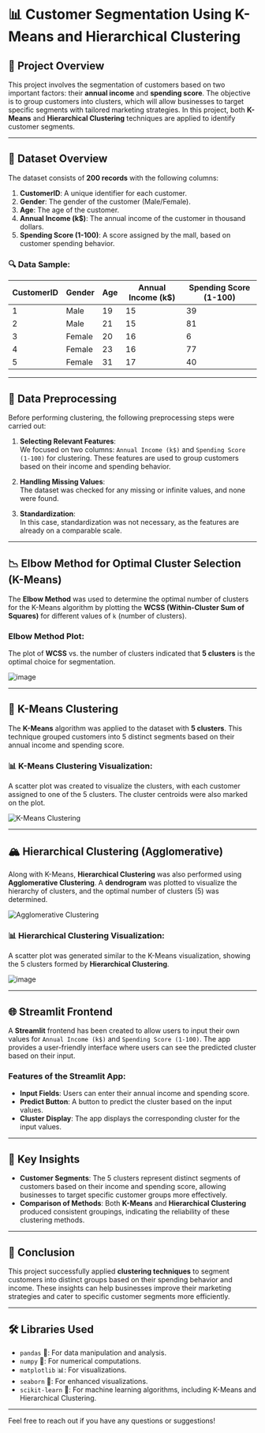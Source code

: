 # 📊 Customer Segmentation Using K-Means and Hierarchical Clustering

## 📝 Project Overview
This project involves the segmentation of customers based on two important factors: their **annual income** and **spending score**. The objective is to group customers into clusters, which will allow businesses to target specific segments with tailored marketing strategies. In this project, both **K-Means** and **Hierarchical Clustering** techniques are applied to identify customer segments.

---

## 📂 Dataset Overview
The dataset consists of **200 records** with the following columns:

1. **CustomerID**: A unique identifier for each customer.
2. **Gender**: The gender of the customer (Male/Female).
3. **Age**: The age of the customer.
4. **Annual Income (k$)**: The annual income of the customer in thousand dollars.
5. **Spending Score (1-100)**: A score assigned by the mall, based on customer spending behavior.

### 🔍 Data Sample:
| CustomerID | Gender | Age | Annual Income (k$) | Spending Score (1-100) |
|------------|--------|-----|--------------------|------------------------|
| 1          | Male   | 19  | 15                 | 39                     |
| 2          | Male   | 21  | 15                 | 81                     |
| 3          | Female | 20  | 16                 | 6                      |
| 4          | Female | 23  | 16                 | 77                     |
| 5          | Female | 31  | 17                 | 40                     |

---

## 🔧 Data Preprocessing
Before performing clustering, the following preprocessing steps were carried out:

1. **Selecting Relevant Features**:  
   We focused on two columns: `Annual Income (k$)` and `Spending Score (1-100)` for clustering. These features are used to group customers based on their income and spending behavior.

2. **Handling Missing Values**:  
   The dataset was checked for any missing or infinite values, and none were found.

3. **Standardization**:  
   In this case, standardization was not necessary, as the features are already on a comparable scale.

---

## 📉 Elbow Method for Optimal Cluster Selection (K-Means)
The **Elbow Method** was used to determine the optimal number of clusters for the K-Means algorithm by plotting the **WCSS (Within-Cluster Sum of Squares)** for different values of `k` (number of clusters).

### Elbow Method Plot:
The plot of **WCSS** vs. the number of clusters indicated that **5 clusters** is the optimal choice for segmentation.

![image](https://github.com/user-attachments/assets/15ef014b-cdda-4c2b-9bba-6f5e7c80fe37)

---

## 🔵 K-Means Clustering
The **K-Means** algorithm was applied to the dataset with **5 clusters**. This technique grouped customers into 5 distinct segments based on their annual income and spending score.

### 📊 K-Means Clustering Visualization:
A scatter plot was created to visualize the clusters, with each customer assigned to one of the 5 clusters. The cluster centroids were also marked on the plot.

![K-Means Clustering](https://github.com/user-attachments/assets/5a3e9d7b-348f-4cbe-9230-2f99cb028c17)

---

## 🏔️ Hierarchical Clustering (Agglomerative)
Along with K-Means, **Hierarchical Clustering** was also performed using **Agglomerative Clustering**. A **dendrogram** was plotted to visualize the hierarchy of clusters, and the optimal number of clusters (5) was determined.

![Agglomerative Clustering](https://github.com/user-attachments/assets/c52df549-1e1f-4f79-ae0a-4ff5ba878937)


### 📊 Hierarchical Clustering Visualization:
A scatter plot was generated similar to the K-Means visualization, showing the 5 clusters formed by **Hierarchical Clustering**.

![image](https://github.com/user-attachments/assets/f42c9526-74e5-4e6a-afe1-9ccdce97684d)

---

## 🌐 Streamlit Frontend
A **Streamlit** frontend has been created to allow users to input their own values for `Annual Income (k$)` and `Spending Score (1-100)`. The app provides a user-friendly interface where users can see the predicted cluster based on their input.

### Features of the Streamlit App:
- **Input Fields**: Users can enter their annual income and spending score.
- **Predict Button**: A button to predict the cluster based on the input values.
- **Cluster Display**: The app displays the corresponding cluster for the input values.

---

## 🔑 Key Insights
- **Customer Segments**: The 5 clusters represent distinct segments of customers based on their income and spending score, allowing businesses to target specific customer groups more effectively.
- **Comparison of Methods**: Both **K-Means** and **Hierarchical Clustering** produced consistent groupings, indicating the reliability of these clustering methods.

---

## 🎯 Conclusion
This project successfully applied **clustering techniques** to segment customers into distinct groups based on their spending behavior and income. These insights can help businesses improve their marketing strategies and cater to specific customer segments more efficiently.

---

## 🛠️ Libraries Used
- `pandas` 🐼: For data manipulation and analysis.
- `numpy` 🔢: For numerical computations.
- `matplotlib` 📊: For visualizations.
- `seaborn` 🌊: For enhanced visualizations.
- `scikit-learn` 🤖: For machine learning algorithms, including K-Means and Hierarchical Clustering.

---

Feel free to reach out if you have any questions or suggestions!
